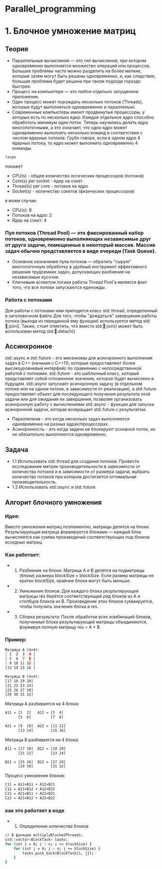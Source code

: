 # Parallel_programming
# 1. Блочное умножение матриц
## Теория
- Параллельные вычисления — это тип вычислений, при котором одновременно выполняется множество операций или процессов. Большие проблемы часто можно разделить на более мелкие, которые затем могут быть решены одновременно, и, как следствие, большая проблема будет решена при таком подходе гораздо быстрее.
- Процесс на компьютере — это любое отдельно запущенное приложение.
- Один процесс может порождать несколько потоков (Threads), которые будут выполняться одновременно и параллельно.
- Современные компьютеры имеют продвинутые процессоры, у которых есть по несколько ядер. Каждое отдельное ядро способно обработать минимум один поток. Теперь научились делать ядра многопоточными, а это означает, что одно ядро может одновременно выполнять несколько команд в соответствии с числом ядерных потоков. Грубо говоря, если в одном ядре 4 ядерных потока, то ядро может выполнить одновременно 4 команды.
```bash
lscpu 
```
покажет 
- CPU(s) - общее количество логических процессоров (потоков)
- Core(s) per socket - ядер на сокет
- Thread(s) per core - потоков на ядро
- Socket(s) - количество сокетов (физических процессоров)

в моем случае:
- CPU(s):                   8
- Потоков на ядро:      2
- Ядер на сокет:        4

### Пул потоков (Thread Pool) — это фиксированный набор потоков, одновременно выполняющих независимые друг от друга задачи, помещенные в некоторый массив. Массив задач обычно представляется в виде очереди (Task Queue).
- Основное назначение пула потоков — обратить "сырую" многопоточную обработку в удобный инструмент эффективного решения трудоемких задач, допускающих разбиение на независимые кусочки.
- Ключевым аспектом логики работы Thread Pool'а является факт того, что все потоки запускаются единожды.

### Работа с потоками
Для работы с потоками нам пригодится класс std::thread, определенный в заголовочном файле <thread>
Для того, чтобы "дождаться" завершения работы потока (выхода из переданной ему функции) используется метод std::thread::join(). Также, стоит отметить, что вместо std::thread::join() может быть использован метод std::thread::detach()

## Ассинхронное
std::async и std::future - это механизмы для асинхронного выполнения задач в C++ (начиная с C++11), которые предоставляют более высокоуровневый интерфейс по сравнению с непосредственной работой с потоками.
std::future - это шаблонный класс, который представляет собой отложенное значение, которое будет вычислено в будущем.
std::async запускает асинхронную задачу (в отдельном потоке или на одном потоке, в зависимости от реализации), а std::future предоставляет объект для последующего получения результата этой задачи или для ожидания ее завершения, позволяя организовать асинхронную работу с вычислениями 
std::async - функция для запуска асинхронной задачи, которая возвращает std::future с результатом.

- Параллелизм - это когда несколько задач выполняются одновременно на разных ядрах/процессорах.
- Асинхронность - это когда задачи не блокируют основной поток, но не обязательно выполняются одновременно.

## Задача
- 1.1 Использовать std::thread для создания потоков. Провести исследование метрик производительности в зависимости от количества потоков и в зависимости от размера задачи, выбрать количество потоков при котором достигается оптимальная производительность.
- 1.2 Использовать std::async и std::future.

## Алгорит блочного умножения
### Идея:
Вместо умножения матриц поэлементно, матрицы делятся на блоки. Результирующая матрица формируется блоками — каждый блок вычисляется как сумма произведений соответствующих под-блоков исходных матриц.

### Как работает:
- 1. Разбиение на блоки:
Матрица A и B делятся на подматрицы (блоки) размера blockSize × blockSize. Если размер матрицы не кратен blockSize, крайние блоки могут быть меньше.
- 2. Умножение блоков:
Для каждого блока результирующей матрицы res берётся соответствующий ряд блоков из A и столбцов блоков из B. Произведение этих блоков суммируется, чтобы получить значение блока в res.
- 3. Сборка результата:
После обработки всех комбинаций блоков, полученные блоки результирующей матрицы объединяются, формируя полную матрицу res = A * B.

### Пример:
```bash
Матрица A (4×4):
[ 1  2  3  4 ]
[ 5  6  7  8 ]
[ 9 10 11 12 ]
[13 14 15 16 ]

Матрица B (4×4):
[17 18 19 20]
[21 22 23 24]
[25 26 27 28]
[29 30 31 32]
```
Матрица A разбивается на 4 блока:
```bash
A11 = [1  2]   A12 = [3  4]
      [5  6]         [7  8]

A21 = [9  10]  A22 = [11 12]
      [13 14]        [15 16]
```
Матрица B разбивается на 4 блока:
```bash
B11 = [17 18]  B12 = [19 20]
      [21 22]        [23 24]

B21 = [25 26]  B22 = [27 28]
      [29 30]        [31 32]
```
Процесс умножения блоков:
```bash
C11 = A11×B11 + A12×B21
C12 = A11×B12 + A12×B22  
C21 = A21×B11 + A22×B21
C22 = A21×B12 + A22×B22
```

### как это работает в коде
- 1. Определение количества блоков
```bash
// В функции multiplyBlockedThreads:
std::vector<BlockTask> tasks;
for (int i = 0; i < n; i += blockSize) {
    for (int j = 0; j < n; j += blockSize) {
        tasks.push_back(BlockTask{i, j});
    }
}
```
